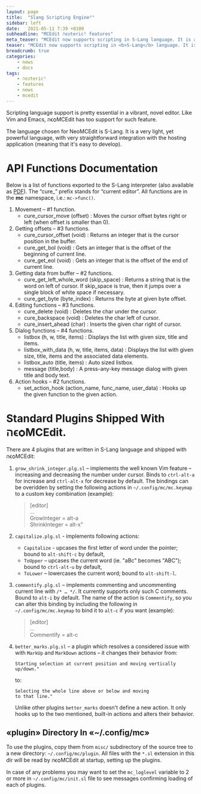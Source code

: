 ```yaml
---
layout: page
title:  "Slang Scripting Engine²"
sidebar: left
date:   2021-05-11 7:39 +0100
subheadline: "MCEdit הϵѻteric² features"
meta_teaser: "MCEdit now supports scripting in S-Lang language. It is a very light solution, yet very functional."
teaser: "MCEdit now supports scripting in <b>S-Lang</b> language. It is a very light solution, yet very functional."
breadcrumb: true
categories: 
    - news
    - docs
tags:
    - הϵѻteric²
    - features
    - news
    - mcedit
---
```


Scripting language support is pretty essential in a vibrant, novel 
editor. Like Vim and Emacs, הϵѻMCEdit has too support for such 
feature. 

The language chosen for NeoMCEdit is S-Lang. It is a very light,
yet powerful language, with very straightforward integration
with the hosting application (meaning that it's easy to develop).


# API Functions Documentation

Below is a list of functions exported to the S-Lang interpreter
(also available as [PDF](/assets/slang_api.pdf)). The “cure_” prefix stands for “current editor”.
All functions are in the **mc** namespace, i.e.: `mc->func()`.

1. Movement – #1 function.
   - cure_cursor_move (offset)
:    Moves the cursor offset bytes right or left (when offset is
     smaller than 0).
2. Getting offsets – #3 functions.
   - cure_cursor_offset (void)
:    Returns an integer that is the cursor position in the buffer.
   - cure_get_bol (void)
:    Gets an integer that is the offset of the
beginning of current line. 
   - cure_get_eol (void)
:    Gets an integer that
is the offset of the end of current line.
4. Getting data from buffer – #2 functions. 
   - cure_get_left_whole_word (skip_space)
:    Returns a string that is the word on left of cursor. If
     skip_space is true, then it jumps over a single block of 
     white space if necessary.
   - cure_get_byte (byte_index)
:    Returns the byte at given byte offset.
5. Editing functions – #3 functions. 
   - cure_delete (void)
:    Deletes the char under the cursor. 
   - cure_backspace (void)
:    Deletes the char left of cursor. 
   - cure_insert_ahead (char)
:    Inserts the given char right of cursor.
6. Dialog functions – #4 functions. 
   - listbox (h, w, title, items)
:    Displays the list with given size, title and
items.
   - listbox_with_data (h, w, title, items, data)
:    Displays the list
with given size, title, items and the associated data elements.
   - listbox_auto (title, items)
:    Auto sized listbox. 
   - message (title,body)
:  A press-any-key message dialog with given title and body text.
7. Action hooks – #2 functions. 
   - set_action_hook (action_name, func_name, user_data)
:  Hooks up the given function to the given action.

# Standard Plugins Shipped With הϵѻMCEdit.

There are 4 plugins that are written in S-Lang language and shipped
with הϵѻMCEdit:

1. `grow_shrink_integer.plg.sl` – implements the well known Vim 
   feature – increasing and decreasing the number under cursor.
   Binds to `ctrl-alt-a` for increase and `ctrl-alt-x` for decrease
   by default. The bindings can be overidden by setting the 
   following actions in `~/.config/mc/mc.keymap` to a custom
   key combination (example):
   > [editor]<br/>…<br/>GrowInteger = alt-a<br/>ShrinkInteger = alt-x"

2. `capitalize.plg.sl` - implements following actions:
   - `Capitalize` - upcases the first letter of word under the 
     pointer; bound to `alt-shift-c` by default,
   - `ToUpper` – upcases the current word (ie. "aBc" becomes "ABC");
     bound to `ctrl-alt-u` by default,
   - `ToLower` – lowercases the current word; bound to `alt-shift-l`.

3. `commentify.plg.sl` – implements commenting and uncommenting
   current line with `/* … */`. It currently supports only such
   C comments. Bound to `alt-i` by default. The name of the 
   action is `Commentify`, so you can alter this binding by
   including the following in `~/.config/mc/mc.keymap` to bind
   it to `alt-c` if you want (example):

   > [editor]<br/>…<br/>Commentify = alt-c

4. `better_marks.plg.sl` – a plugin which resolves a considered 
   issue with with `MarkUp` and `MarkDown` actions – it changes
   their behavior from:
   ```
   Starting selection at current position and moving vertically 
   up/down." 
   ```

   to:
   ```
   Selecting the whole line above or below and moving
   to that line."
   ```

   Unlike other plugins `better_marks` doesn't define a new action.
   It only hooks up to the two mentioned, built-in actions and 
   alters their behavior.

## «plugin» Directory In «~/.config/mc»

To use the plugins, copy them from `misc/` subdirectory of the
source tree to a new directory: `~/.config/mc/plugin`. All files
with the `*.sl` extension in this dir will be read by הϵѻMCEdit at
startup, setting up the plugins. 

In case of any problems you may want to set the `mc_loglevel` 
variable to 2 or more in `~/.config/mc/init.sl` file to see 
messages confirming loading of each of plugins.






